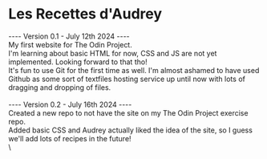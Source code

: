 # Les Recettes d'Audrey
---- Version 0.1 - July 12th 2024 ----\
My first website for The Odin Project.\
I'm learning about basic HTML for now, CSS and JS are not yet implemented. Looking forward to that tho!\
It's fun to use Git for the first time as well. I'm almost ashamed to have used Github as some sort of textfiles hosting service up until now with lots of dragging and dropping of files.\
\
---- Version 0.2 - July 16th 2024 ----\
Created a new repo to not have the site on my The Odin Project exercise repo.\
Added basic CSS and Audrey actually liked the idea of the site, so I guess we'll add lots of recipes in the future!\
\